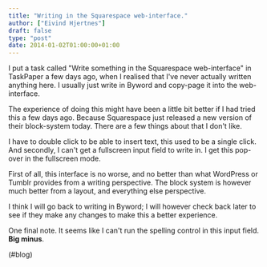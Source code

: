 ```yaml
---
title: "Writing in the Squarespace web-interface."
author: ["Eivind Hjertnes"]
draft: false
type: "post"
date: 2014-01-02T01:00:00+01:00
---
```


I put a task called "Write something in the Squarespace web-interface"
in TaskPaper a few days ago, when I realised that I've never actually
written anything here. I usually just write in Byword and copy-page it
into the web-interface.

The experience of doing this might have been a little bit better if I
had tried this a few days ago. Because Squarespace just released a new
version of their block-system today. There are a few things about that I
don't like.

I have to double click to be able to insert text, this used to be a
single click. And secondly, I can't get a fullscreen input field to
write in. I get this pop-over in the fullscreen mode.

First of all, this interface is no worse, and no better than what
WordPress or Tumblr provides from a writing perspective. The block
system is however much better from a layout, and everything else
perspective.

I think I will go back to writing in Byword; I will however check back
later to see if they make any changes to make this a better experience.

One final note. It seems like I can't run the spelling control in this
input field. **Big minus**.

(#blog)
